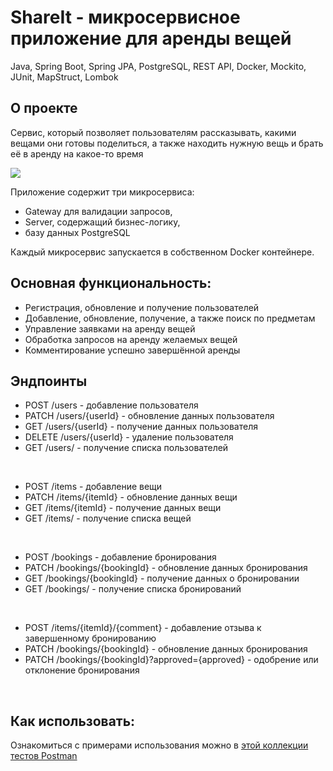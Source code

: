 # ShareIt - микросервисное приложение для аренды вещей
Java, Spring Boot, Spring JPA, PostgreSQL, REST API, Docker, Mockito, JUnit, MapStruct, Lombok

## О проекте
Сервис, который позволяет пользователям рассказывать, какими вещами они готовы поделиться, а также находить нужную вещь и брать её в аренду на какое-то время

![](https://pictures.s3.yandex.net/resources/352_1690299000.png)

Приложение содержит три микросервиса: 
- Gateway для валидации запросов,
- Server, содержащий бизнес-логику, 
- базу данных PostgreSQL

Каждый микросервис запускается в собственном Docker контейнере.

## Основная функциональность: 
- Регистрация, обновление и получение пользователей
- Добавление, обновление, получение, а также поиск по предметам 
- Управление заявками на аренду вещей 
- Обработка запросов на аренду желаемых вещей
- Комментирование успешно завершённой аренды

## Эндпоинты

- POST /users - добавление пользователя
- PATCH /users/{userId} - обновление данных пользователя
- GET /users/{userId} - получение данных пользователя
- DELETE /users/{userId} - удаление пользователя
- GET /users/ - получение списка пользователей
<br>

- POST /items - добавление вещи
- PATCH /items/{itemId} - обновление данных вещи
- GET /items/{itemId} - получение данных вещи
- GET /items/ - получение списка вещей
<br>

- POST /bookings - добавление бронирования
- PATCH /bookings/{bookingId} - обновление данных бронирования
- GET /bookings/{bookingId} - получение данных о бронировании
- GET /bookings/ - получение списка бронирований
<br>

- POST /items/{itemId}/{comment} - добавление отзыва к завершенному бронированию
- PATCH /bookings/{bookingId} - обновление данных бронирования
- PATCH /bookings/{bookingId}?approved={approved} - одобрение или отклонение бронирования
<br>

## Как использовать:
Ознакомиться с примерами использования можно в [этой коллекции тестов Postman](https://github.com/yandex-praktikum/java-shareit/blob/add-docker/postman/sprint.json)
